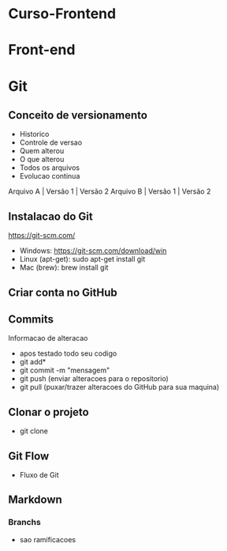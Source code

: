 # Curso-Frontend

# Front-end

# Git

## Conceito de versionamento
- Historico
- Controle de versao
- Quem alterou
- O que alterou
- Todos os arquivos
- Evolucao continua

 Arquivo A | Versão 1 | Versão 2
 Arquivo B | Versão 1 | Versão 2

## Instalacao do Git
https://git-scm.com/

- Windows: https://git-scm.com/download/win
- Linux (apt-get): sudo apt-get install git
- Mac (brew): brew install git

## Criar conta no GitHub

## Commits
 Informacao de alteracao
- apos testado todo seu codigo
- git add*
- git commit -m "mensagem"
- git push (enviar alteracoes para o repositorio)
- git pull (puxar/trazer alteracoes do GitHub para sua maquina)

## Clonar o projeto
- git clone

## Git Flow
- Fluxo de Git

## Markdown

### Branchs
- sao ramificacoes
